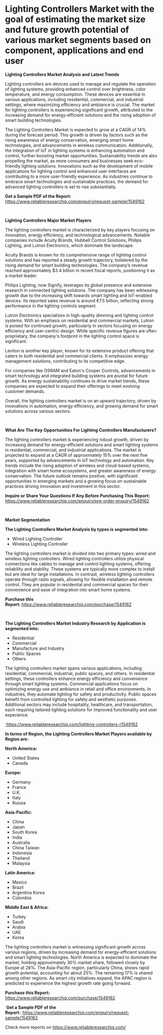 <p><h1>Lighting Controllers Market with the goal of estimating the market size and future growth potential of various market segments based on component, applications and end user</h1></p><p><strong>Lighting Controllers Market Analysis and Latest Trends</strong></p>
<p><p>Lighting controllers are devices used to manage and regulate the operation of lighting systems, providing enhanced control over brightness, color temperature, and energy consumption. These devices are essential in various applications, including residential, commercial, and industrial settings, where maximizing efficiency and ambiance is crucial. The market for lighting controllers is experiencing significant growth, attributed to the increasing demand for energy-efficient solutions and the rising adoption of smart building technologies.</p><p>The Lighting Controllers Market is expected to grow at a CAGR of 14% during the forecast period. This growth is driven by factors such as the rising awareness of energy conservation, emerging smart home technologies, and advancements in wireless communication. Additionally, the integration of IoT in lighting systems is enhancing automation and control, further boosting market opportunities. Sustainability trends are also propelling the market, as more consumers and businesses seek eco-friendly lighting solutions. Innovations such as the development of mobile applications for lighting control and enhanced user interfaces are contributing to a more user-friendly experience. As industries continue to embrace smart technologies and sustainable practices, the demand for advanced lighting controllers is set to rise substantially.</p></p>
<p><strong>Get a Sample PDF of the Report:&nbsp;</strong> <a href="https://www.reliableresearchiq.com/enquiry/request-sample/1549162?utm_campaign=2173&utm_medium=2&utm_source=Github&utm_content=ia&utm_term=11022025&utm_id=lighting-controllers">https://www.reliableresearchiq.com/enquiry/request-sample/1549162</a></p>
<p>&nbsp;</p>
<p><strong>Lighting Controllers Major Market Players</strong></p>
<p><p>The lighting controllers market is characterized by key players focusing on innovation, energy efficiency, and technological advancements. Notable companies include Acuity Brands, Hubbell Control Solutions, Philips Lighting, and Lutron Electronics, which dominate the landscape.</p><p>Acuity Brands is known for its comprehensive range of lighting control solutions and has reported a steady growth trajectory, bolstered by the rising demand for smart building technologies. The company’s revenue reached approximately $3.4 billion in recent fiscal reports, positioning it as a market leader.</p><p>Philips Lighting, now Signify, leverages its global presence and extensive research in connected lighting solutions. The company has been witnessing growth due to the increasing shift towards smart lighting and IoT-enabled devices. Its reported sales revenue is around €7.5 billion, reflecting strong performance in the lighting controls segment.</p><p>Lutron Electronics specializes in high-quality dimming and lighting control systems. With an emphasis on residential and commercial markets, Lutron is poised for continued growth, particularly in sectors focusing on energy efficiency and user-centric design. While specific revenue figures are often proprietary, the company's footprint in the lighting control space is significant.</p><p>Leviton is another key player, known for its extensive product offering that caters to both residential and commercial clients. It emphasizes energy management solutions, contributing to its competitive edge.</p><p>For companies like OSRAM and Eaton's Cooper Controls, advancements in smart technology and integrated building systems are pivotal for future growth. As energy sustainability continues to drive market trends, these companies are expected to expand their offerings to meet evolving customer demands.</p><p>Overall, the lighting controllers market is on an upward trajectory, driven by innovations in automation, energy efficiency, and growing demand for smart solutions across various sectors.</p></p>
<p>&nbsp;</p>
<p><strong>What Are The Key Opportunities For Lighting Controllers Manufacturers?</strong></p>
<p><p>The lighting controllers market is experiencing robust growth, driven by increasing demand for energy-efficient solutions and smart lighting systems in residential, commercial, and industrial applications. The market is projected to expand at a CAGR of approximately 15% over the next five years, supported by advancements in IoT technology and automation. Key trends include the rising adoption of wireless and cloud-based systems, integration with smart home ecosystems, and greater awareness of energy conservation. The future outlook remains positive, with significant opportunities in emerging markets and a growing focus on sustainable practices driving innovation and investment in this sector.</p></p>
<p><strong>Inquire or Share Your Questions If Any Before Purchasing This Report:</strong> <a href="https://www.reliableresearchiq.com/enquiry/pre-order-enquiry/1549162?utm_campaign=2173&utm_medium=2&utm_source=Github&utm_content=ia&utm_term=11022025&utm_id=lighting-controllers">https://www.reliableresearchiq.com/enquiry/pre-order-enquiry/1549162</a></p>
<p>&nbsp;</p>
<p><strong>Market Segmentation</strong></p>
<p><strong>The Lighting Controllers Market Analysis by types is segmented into:</strong></p>
<p><ul><li>Wired Lighting Controller</li><li>Wireless Lighting Controller</li></ul></p>
<p><p>The lighting controllers market is divided into two primary types: wired and wireless lighting controllers. Wired lighting controllers utilize physical connections like cables to manage and control lighting systems, offering reliability and stability. These systems are typically more complex to install but are ideal for large installations. In contrast, wireless lighting controllers operate through radio signals, allowing for flexible installation and remote control. They are popular in residential and commercial spaces for their convenience and ease of integration into smart home systems.</p></p>
<p><strong>Purchase this Report:&nbsp;</strong><a href="https://www.reliableresearchiq.com/purchase/1549162?utm_campaign=2173&utm_medium=2&utm_source=Github&utm_content=ia&utm_term=11022025&utm_id=lighting-controllers">https://www.reliableresearchiq.com/purchase/1549162</a></p>
<p>&nbsp;</p>
<p><strong>The Lighting Controllers Market Industry Research by Application is segmented into:</strong></p>
<p><ul><li>Residential</li><li>Commercial</li><li>Manufacture and Industry</li><li>Public Spaces</li><li>Others</li></ul></p>
<p><p>The lighting controllers market spans various applications, including residential, commercial, industrial, public spaces, and others. In residential settings, these controllers enhance energy efficiency and convenience through smart lighting systems. Commercial applications focus on optimizing energy use and ambiance in retail and office environments. In industries, they automate lighting for safety and productivity. Public spaces benefit from controlled lighting for safety and aesthetic purposes. Additional sectors may include hospitality, healthcare, and transportation, each requiring tailored lighting solutions for improved functionality and user experience.</p></p>
<p><a href="https://www.reliableresearchiq.com/lighting-controllers-r1549162?utm_campaign=2173&utm_medium=2&utm_source=Github&utm_content=ia&utm_term=11022025&utm_id=lighting-controllers">&nbsp;https://www.reliableresearchiq.com/lighting-controllers-r1549162</a></p>
<p><strong>In terms of Region, the Lighting Controllers Market Players available by Region are:</strong></p>
<p>
    <p> <strong> North America: </strong>
        <ul>
            <li>United States</li>
            <li>Canada</li>
        </ul>
        </p> 
    <p> <strong> Europe: </strong>
        <ul>
            <li>Germany</li>
            <li>France</li>
            <li>U.K.</li>
            <li>Italy</li>
            <li>Russia</li>
        </ul>
        </p> 
    <p> <strong> Asia-Pacific: </strong>
        <ul>
            <li>China</li>
            <li>Japan</li>
            <li>South Korea</li>
            <li>India</li>
            <li>Australia</li>
            <li>China Taiwan</li>
            <li>Indonesia</li>
            <li>Thailand</li>
            <li>Malaysia</li>
        </ul>
        </p> 
    <p> <strong> Latin America: </strong>
        <ul>
            <li>Mexico</li>
            <li>Brazil</li>
            <li>Argentina Korea</li>
            <li>Colombia</li>
        </ul>
        </p> 
    <p> <strong> Middle East & Africa: </strong>
        <ul>
            <li>Turkey</li>
            <li>Saudi</li>
            <li>Arabia</li>
            <li>UAE</li>
            <li>Korea</li>
        </ul>
    </p>
    </p>
<p><p>The lighting controllers market is witnessing significant growth across various regions, driven by increasing demand for energy-efficient solutions and smart lighting technologies. North America is expected to dominate the market, holding approximately 30% market share, followed closely by Europe at 28%. The Asia-Pacific region, particularly China, shows rapid growth potential, accounting for about 25%. The remaining 17% is shared among other regions. As smart city initiatives expand, the APAC region is predicted to experience the highest growth rate going forward.</p></p>
<p><strong>Purchase this Report: </strong><a href="https://www.reliableresearchiq.com/purchase/1549162?utm_campaign=2173&utm_medium=2&utm_source=Github&utm_content=ia&utm_term=11022025&utm_id=lighting-controllers">https://www.reliableresearchiq.com/purchase/1549162</a></p>
<p>&nbsp;<strong>Get a Sample PDF of the Report:&nbsp;&nbsp;</strong><a href="https://www.reliableresearchiq.com/enquiry/request-sample/1549162?utm_campaign=2173&utm_medium=2&utm_source=Github&utm_content=ia&utm_term=11022025&utm_id=lighting-controllers">https://www.reliableresearchiq.com/enquiry/request-sample/1549162</a></p>
<p><strong></strong></p>
<p>Check more reports on <a href="https://www.reliableresearchiq.com/?utm_campaign=2173&utm_medium=2&utm_source=Github&utm_content=ia&utm_term=11022025&utm_id=lighting-controllers">https://www.reliableresearchiq.com/</a></p>